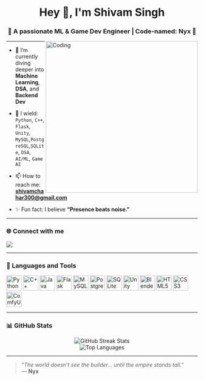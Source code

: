 <h1 align="center">Hey 👋, I'm Shivam Singh</h1>
<h3 align="center">🚀 A passionate ML & Game Dev Engineer | Code-named: Nyx 🖤</h3>

<img align="right" alt="Coding" width="400" src="https://media.giphy.com/media/qgQUggAC3Pfv687qPC/giphy.gif" />

---

- 🌱 I’m currently diving deeper into **Machine Learning**, **DSA**, and **Backend Dev**

- 🌌 I wield: 
  `Python`, `C++`, `Flask`, `Unity`, `MySQL`,`PostgreSQL`,`SQLite`, `DSA`, `AI/ML`, `Game AI`
- 📫 How to reach me: **shivamchahar300@gmail.com**
- ✨ Fun fact: I believe **“Presence beats noise.”**  


---

### 🌐 Connect with me

<p align="left">
  <a href="https://www.linkedin.com/in/shivam-singh-dfgh" target="_blank"><img src="https://img.shields.io/badge/LinkedIn-blue?style=for-the-badge&logo=linkedin" /></a>
  
</p>

---

### 🧠 Languages and Tools

<p align="left">
  <a href="https://www.python.org" target="_blank"><img src="https://cdn.jsdelivr.net/gh/devicons/devicon/icons/python/python-original.svg" width="40" title="Python"/></a>
  <a href="https://cplusplus.com/" target="_blank"><img src="https://cdn.jsdelivr.net/gh/devicons/devicon/icons/cplusplus/cplusplus-original.svg" width="40" title="C++"/></a>
  <a href="https://www.java.com" target="_blank"><img src="https://cdn.jsdelivr.net/gh/devicons/devicon/icons/java/java-original.svg" width="40" title="Java"/></a>
  <a href="https://flask.palletsprojects.com/" target="_blank"><img src="https://cdn.jsdelivr.net/gh/devicons/devicon/icons/flask/flask-original.svg" width="40" title="Flask"/></a>
  <a href="https://www.mysql.com/" target="_blank"><img src="https://cdn.jsdelivr.net/gh/devicons/devicon/icons/mysql/mysql-original.svg" width="40" title="MySQL"/></a>
  <a href="https://www.postgresql.org/" target="_blank"><img src="https://cdn.jsdelivr.net/gh/devicons/devicon/icons/postgresql/postgresql-original.svg" width="40" title="PostgreSQL"/></a>
  <a href="https://www.sqlite.org/" target="_blank"><img src="https://cdn.jsdelivr.net/gh/devicons/devicon/icons/sqlite/sqlite-original.svg" width="40" title="SQLite"/></a>
  <a href="https://unity.com/" target="_blank"><img src="https://cdn.jsdelivr.net/gh/devicons/devicon/icons/unity/unity-original.svg" width="40" title="Unity"/></a>
  <a href="https://www.blender.org/" target="_blank"><img src="https://cdn.jsdelivr.net/gh/devicons/devicon/icons/blender/blender-original.svg" width="40" title="Blender"/></a>
  <a href="https://developer.mozilla.org/en-US/docs/Web/HTML" target="_blank"><img src="https://cdn.jsdelivr.net/gh/devicons/devicon/icons/html5/html5-original.svg" width="40" title="HTML5"/></a>
  <a href="https://developer.mozilla.org/en-US/docs/Web/CSS" target="_blank"><img src="https://cdn.jsdelivr.net/gh/devicons/devicon/icons/css3/css3-original.svg" width="40" title="CSS3"/></a>
  <a href="https://github.com/comfyanonymous/ComfyUI" target="_blank">
  <img src="https://avatars.githubusercontent.com/u/146242262?s=200&v=4" width="40" title="ComfyUI"/>
</a>

</p>


---

### 📊 GitHub Stats

<p align="center">
  <img src="https://github-readme-streak-stats.herokuapp.com/?user=shivamchahar&theme=tokyonight&hide_border=true" alt="GitHub Streak Stats" />
  <br/>
  <img src="https://github-readme-stats.vercel.app/api/top-langs/?username=shivamchahar&layout=compact&theme=tokyonight&hide_border=true" alt="Top Languages" />
</p>

---

> _"The world doesn’t see the builder… until the empire stands tall."_  
> — **Nyx**
